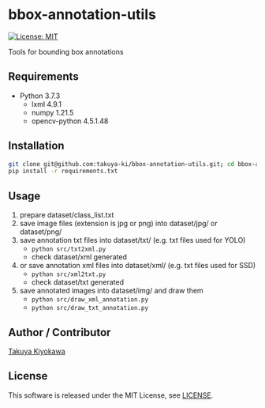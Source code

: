 # bbox-annotation-utils

[![License: MIT](https://img.shields.io/badge/License-MIT-yellow.svg)](https://opensource.org/licenses/MIT)

Tools for bounding box annotations

## Requirements

- Python 3.7.3
  - lxml 4.9.1
  - numpy 1.21.5
  - opencv-python 4.5.1.48

## Installation

```bash
git clone git@github.com:takuya-ki/bbox-annotation-utils.git; cd bbox-annotation-utils  
pip install -r requirements.txt
```

## Usage

1. prepare dataset/class_list.txt 
2. save image files (extension is jpg or png) into dataset/jpg/ or dataset/png/
3. save annotation txt files into dataset/txt/ (e.g. txt files used for YOLO)  
    - `python src/txt2xml.py`  
    - check dataset/xml generated
4. or save annotation xml files into dataset/xml/ (e.g. txt files used for SSD)  
    - `python src/xml2txt.py`
    - check dataset/txt generated
5. save annotated images into dataset/img/ and draw them 
    - `python src/draw_xml_annotation.py`
    - `python src/draw_txt_annotation.py`

## Author / Contributor

[Takuya Kiyokawa](https://takuya-ki.github.io/)

## License

This software is released under the MIT License, see [LICENSE](./LICENSE).
